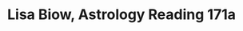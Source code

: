 ---
layout: manifest
title: Lisa Biow, Astrology Reading 171a
manifest_name: "-lisa-biow-astrology-reading-171a"

---